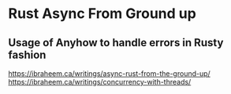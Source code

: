 # Rust Async From Ground up

## Usage of Anyhow to handle errors in Rusty fashion

https://ibraheem.ca/writings/async-rust-from-the-ground-up/
https://ibraheem.ca/writings/concurrency-with-threads/
